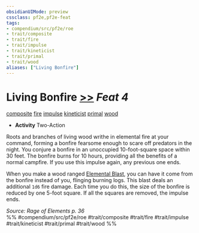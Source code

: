 ```yaml
---
obsidianUIMode: preview
cssclass: pf2e,pf2e-feat
tags:
- compendium/src/pf2e/roe
- trait/composite
- trait/fire
- trait/impulse
- trait/kineticist
- trait/primal
- trait/wood
aliases: ["Living Bonfire"]
---
```

# Living Bonfire  [>>](chapter-9-playing-the-game.md#Actions "Two-Action") *Feat 4*  
[composite](composite-roe.md "Composite Action & Ability Trait")  [fire](fire.md "Fire Energy & Element Trait")  [impulse](impulse-roe.md "Impulse Action & Ability Trait")  [kineticist](kineticist-roe.md "Kineticist Class Trait")  [primal](primal.md "Primal Tradition Trait")  [wood](wood-roe.md "Wood Energy & Element Trait")  

- **Activity** Two-Action

Roots and branches of living wood writhe in elemental fire at your command, forming a bonfire fearsome enough to scare off predators in the night. You conjure a bonfire in an unoccupied 10-foot-square space within 30 feet. The bonfire burns for 10 hours, providing all the benefits of a normal campfire. If you use this impulse again, any previous one ends.

When you make a wood ranged [Elemental Blast](elemental-blast-roe.md), you can have it come from the bonfire instead of you, flinging burning logs. This blast deals an additional `1d6` fire damage. Each time you do this, the size of the bonfire is reduced by one 5-foot square. If all the squares are removed, the impulse ends.

*Source: Rage of Elements p. 36*  
%% #compendium/src/pf2e/roe #trait/composite #trait/fire #trait/impulse #trait/kineticist #trait/primal #trait/wood %%